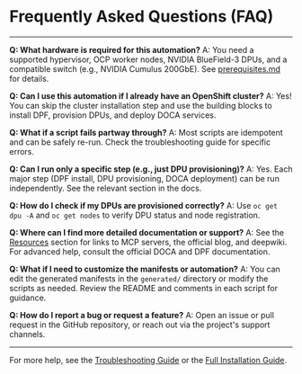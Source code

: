 # Frequently Asked Questions (FAQ)

---

**Q: What hardware is required for this automation?**
A: You need a supported hypervisor, OCP worker nodes, NVIDIA BlueField-3 DPUs, and a compatible switch (e.g., NVIDIA Cumulus 200GbE). See [prerequisites.md](prerequisites.md) for details.

**Q: Can I use this automation if I already have an OpenShift cluster?**
A: Yes! You can skip the cluster installation step and use the building blocks to install DPF, provision DPUs, and deploy DOCA services.

**Q: What if a script fails partway through?**
A: Most scripts are idempotent and can be safely re-run. Check the troubleshooting guide for specific errors.

**Q: Can I run only a specific step (e.g., just DPU provisioning)?**
A: Yes. Each major step (DPF install, DPU provisioning, DOCA deployment) can be run independently. See the relevant section in the docs.

**Q: How do I check if my DPUs are provisioned correctly?**
A: Use `oc get dpu -A` and `oc get nodes` to verify DPU status and node registration.

**Q: Where can I find more detailed documentation or support?**
A: See the [Resources](index.md#resources) section for links to MCP servers, the official blog, and deepwiki. For advanced help, consult the official DOCA and DPF documentation.

**Q: What if I need to customize the manifests or automation?**
A: You can edit the generated manifests in the `generated/` directory or modify the scripts as needed. Review the README and comments in each script for guidance.

**Q: How do I report a bug or request a feature?**
A: Open an issue or pull request in the GitHub repository, or reach out via the project's support channels.

---

For more help, see the [Troubleshooting Guide](troubleshooting.md) or the [Full Installation Guide](full-installation.md).
